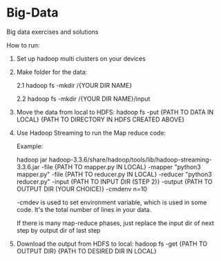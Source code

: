 # Big-Data
Big data exercises and solutions

How to run:
1. Set up hadoop multi clusters on your devices
2. Make folder for the data:

   2.1 hadoop fs -mkdir /{YOUR DIR NAME}

   2.2 hadoop fs -mkdir /{YOUR DIR NAME}/input
   
4. Move the data from local to HDFS: hadoop fs -put {PATH TO DATA IN LOCAL} {PATH TO DIRECTORY IN HDFS CREATED ABOVE}
5. Use Hadoop Streaming to run the Map reduce code:

   Example:

   hadoop jar hadoop-3.3.6/share/hadoop/tools/lib/hadoop-streaming-3.3.6.jar -file {PATH TO mapper.py IN LOCAL} -mapper "python3 mapper.py" -file {PATH TO reducer.py IN LOCAL} -reducer "python3 reducer.py" -input {PATH TO INPUT DIR (STEP 2)} -output {PATH TO OUTPUT DIR (YOUR CHOICE)} -cmdenv n=10

   -cmdev is used to set environment variable, which is used in some code. It's the total number of lines in your data.

   If there is many map-reduce phases, just replace the input dir of next step by output dir of last step

7. Download the output from HDFS to local: hadoop fs -get {PATH TO OUTPUT DIR} {PATH TO DESIRED DIR IN LOCAL}
